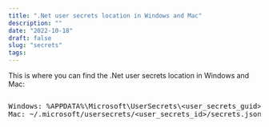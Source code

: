 ```yaml
---
title: ".Net user secrets location in Windows and Mac"
description: ""
date: "2022-10-18"
draft: false
slug: "secrets"
tags:
---
```


<!--kg-card-begin: html-->
<p>This is where you can find the .Net user secrets location in Windows and Mac:</p>

<div style="height: 250px; position:relative; margin-bottom: 50px;" class="wp-block-simple-code-block-ace"><pre class="wp-block-simple-code-block-ace" style="position:absolute;top:0;right:0;bottom:0;left:0" data-mode="php" data-theme="monokai" data-fontsize="14" data-lines="Infinity" data-showlines="true" data-copy="false">Windows: %APPDATA%\Microsoft\UserSecrets\&lt;user_secrets_guid>\secrets
Mac: ~/.microsoft/usersecrets/&lt;user_secrets_id>/secrets.json</pre></div>
<!--kg-card-end: html-->
